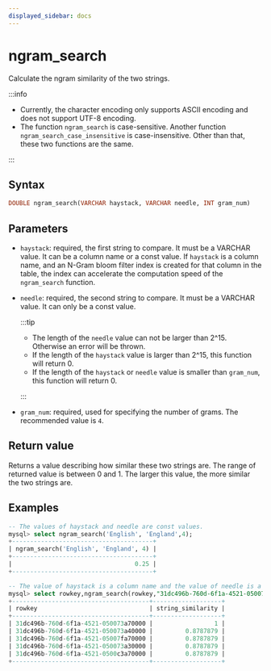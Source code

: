 ```yaml
---
displayed_sidebar: docs
---
```


# ngram_search



Calculate the ngram similarity of the two strings.

:::info

- Currently, the character encoding only supports ASCII encoding and does not support UTF-8 encoding.
- The function `ngram_search` is case-sensitive. Another function `ngram_search_case_insensitive` is case-insensitive. Other than that, these two functions are the same.

:::

## Syntax

```sql
DOUBLE ngram_search(VARCHAR haystack, VARCHAR needle, INT gram_num)
```

## Parameters

- `haystack`: required, the first string to compare. It must be a VARCHAR value. It can be a column name or a const value. If `haystack` is a column name, and an N-Gram bloom filter index is created for that column in the table, the index can accelerate the computation speed of the `ngram_search` function.
- `needle`: required, the second string to compare. It must be a VARCHAR value. It can only be a const value.

  :::tip

  - The length of the `needle` value can not be larger than 2^15. Otherwise an error will be thrown.
  - If the length of the `haystack` value is larger than 2^15, this function will return 0.
  - If the length of the `haystack` or `needle` value is smaller than `gram_num`, this function will return 0.
  
  :::

- `gram_num`: required, used for specifying the number of grams. The recommended value is `4`.

## Return value

Returns a value describing how similar these two strings are. The range of returned value is between 0 and 1. The larger this value, the more similar the two strings are.

## Examples

```SQL
-- The values of haystack and needle are const values.
mysql> select ngram_search('English', 'England',4);
+---------------------------------------+
| ngram_search('English', 'England', 4) |
+---------------------------------------+
|                                  0.25 |
+---------------------------------------+

-- The value of haystack is a column name and the value of needle is a const value.
mysql> select rowkey,ngram_search(rowkey,"31dc496b-760d-6f1a-4521-050073a70000",4) as string_similarity from string_table order by string_similarity desc limit 5;
+--------------------------------------+-------------------+
| rowkey                               | string_similarity |
+--------------------------------------+-------------------+
| 31dc496b-760d-6f1a-4521-050073a70000 |                 1 |
| 31dc496b-760d-6f1a-4521-050073a40000 |         0.8787879 |
| 31dc496b-760d-6f1a-4521-05007fa70000 |         0.8787879 |
| 31dc496b-760d-6f1a-4521-050073a30000 |         0.8787879 |
| 31dc496b-760d-6f1a-4521-0500c3a70000 |         0.8787879 |
+--------------------------------------+-------------------+
```
